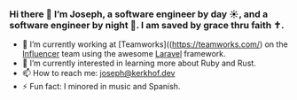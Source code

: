 ### Hi there 👋 I’m Joseph, a software engineer by day ☀️, and a software engineer by night 🌛. I am saved by grace thru faith ✝️.

- 🔭 I’m currently working at [Teamworks]((https://teamworks.com/) on the [Influencer](https://teamworks.com/influencer/) team using the awesome [Laravel](https://github.com/laravel/laravel) framework.
- 🌱 I’m currently interested in learning more about Ruby and Rust.
- 📫 How to reach me: [joseph@kerkhof.dev](mailto:joseph@kerkhof.dev)
- ⚡ Fun fact: I minored in music and Spanish.
